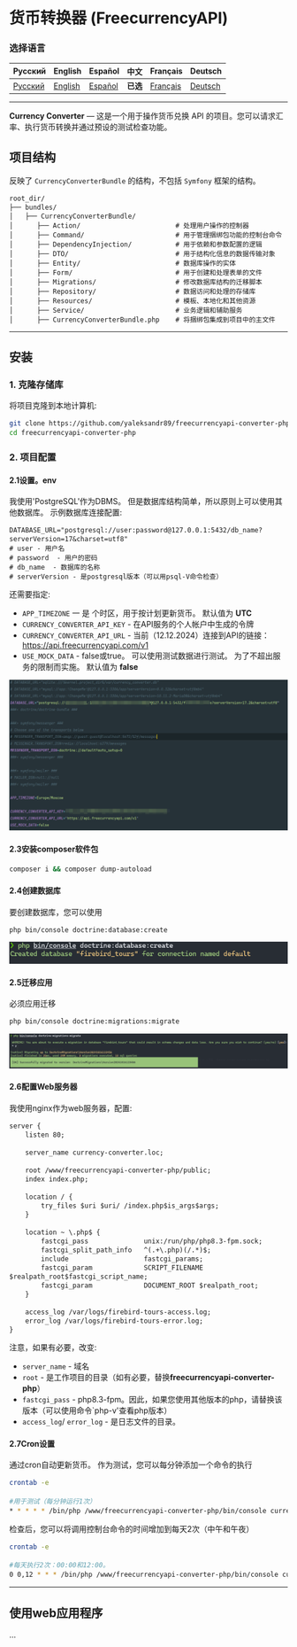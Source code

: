 # 货币转换器 (FreecurrencyAPI)

### 选择语言

| Русский                          | English | Español | 中文 | Français | Deutsch |
|----------------------------------|------------|------------|-----------|-------------|----------|
| [Русский](../../README.md) | [English](README_en.md) | [Español](README_es.md) | **已选** | [Français](README_fr.md) | [Deutsch](README_de.md) |

---

**Currency Converter** — 这是一个用于操作货币兑换 API 的项目。您可以请求汇率、执行货币转换并通过预设的测试检查功能。

## 项目结构

反映了 `CurrencyConverterBundle` 的结构，不包括 `Symfony` 框架的结构。

```plaintext
root_dir/
├── bundles/
│   ├── CurrencyConverterBundle/
│      ├── Action/                        # 处理用户操作的控制器
│      ├── Command/                       # 用于管理捆绑包功能的控制台命令
│      ├── DependencyInjection/           # 用于依赖和参数配置的逻辑
│      ├── DTO/                           # 用于结构化信息的数据传输对象
│      ├── Entity/                        # 数据库操作的实体
│      ├── Form/                          # 用于创建和处理表单的文件
│      ├── Migrations/                    # 修改数据库结构的迁移脚本
│      ├── Repository/                    # 数据访问和处理的存储库
│      ├── Resources/                     # 模板、本地化和其他资源
│      ├── Service/                       # 业务逻辑和辅助服务
│      ├── CurrencyConverterBundle.php    # 将捆绑包集成到项目中的主文件
```

---

## 安装

### 1. 克隆存储库

将项目克隆到本地计算机:

```bash
git clone https://github.com/yaleksandr89/freecurrencyapi-converter-php.git
cd freecurrencyapi-converter-php
```

### 2. 项目配置

#### 2.1设置。env

我使用'PostgreSQL'作为DBMS。 但是数据库结构简单，所以原则上可以使用其他数据库。 示例数据库连接配置:

```dotenv
DATABASE_URL="postgresql://user:password@127.0.0.1:5432/db_name?serverVersion=17&charset=utf8"
# user - 用户名
# password  - 用户的密码
# db_name  - 数据库的名称
# serverVersion - 是postgresql版本（可以用psql-V命令检查）
```

还需要指定:

* `APP_TIMEZONE` 一 是 个时区，用于按计划更新货币。 默认值为 **UTC**
* `CURRENCY_CONVERTER_API_KEY` - 在API服务的个人帐户中生成的令牌
* `CURRENCY_CONVERTER_API_URL` - 当前（12.12.2024）连接到API的链接：https://api.freecurrencyapi.com/v1
* `USE_MOCK_DATA` - false或true。 可以使用测试数据进行测试。 为了不超出服务的限制而实施。 默认值为 **false**

![env.png](../images/env.png)

#### 2.3安装composer软件包

```bash
composer i && composer dump-autoload
```

#### 2.4创建数据库

要创建数据库，您可以使用

```bash
php bin/console doctrine:database:create
```

![database-create.png](../images/database-create.png)

#### 2.5迁移应用

必须应用迁移

```bash
php bin/console doctrine:migrations:migrate
```

![migrations-migrate.png](../images/migrations-migrate.png)

#### 2.6配置Web服务器

我使用nginx作为web服务器，配置:

```apacheconf
server {
    listen 80;

    server_name currency-converter.loc;

    root /www/freecurrencyapi-converter-php/public;
    index index.php;

    location / {
        try_files $uri $uri/ /index.php$is_args$args;
    }

    location ~ \.php$ {
        fastcgi_pass              unix:/run/php/php8.3-fpm.sock;
        fastcgi_split_path_info   ^(.+\.php)(/.*)$;
        include                   fastcgi_params;
        fastcgi_param             SCRIPT_FILENAME $realpath_root$fastcgi_script_name;
        fastcgi_param             DOCUMENT_ROOT $realpath_root;
    }

    access_log /var/logs/firebird-tours-access.log;
    error_log /var/logs/firebird-tours-error.log;
}
```

注意，如果有必要，改变:

* `server_name` - 域名
* `root` - 是工作项目的目录（如有必要，替换**freecurrencyapi-converter-php**）
* `fastcgi_pass` - php8.3-fpm。因此，如果您使用其他版本的php，请替换该版本（可以使用命令`php-v'查看php版本）
* `access_log`/ `error_log` - 是日志文件的目录。

#### 2.7Cron设置

通过cron自动更新货币。 作为测试，您可以每分钟添加一个命令的执行

```bash
crontab -e

#用于测试（每分钟运行1次）
* * * * * /bin/php /www/freecurrencyapi-converter-php/bin/console currency:update-rates >> /www/test-tasks/php/firebird-tours.col/var/log/currency_update.log 2>&1
```

检查后，您可以将调用控制台命令的时间增加到每天2次（中午和午夜）

```bash
crontab -e

#每天执行2次：00:00和12:00。
0 0,12 * * * /bin/php /www/freecurrencyapi-converter-php/bin/console currency:update-rates >> /www/test-tasks/php/firebird-tours.col/var/log/currency_update.log 2>&1
```

---

## 使用web应用程序

...
